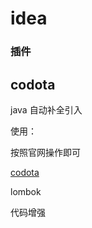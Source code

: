 # idea







### 插件

## codota

java 自动补全引入



使用：

按照官网操作即可

[codota](https://www.codota.com/user-guide/introduction)



lombok

代码增强